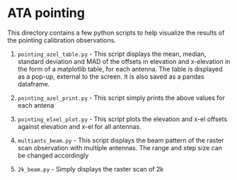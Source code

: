 # ATA pointing

This directory contains a few python scripts to help visualize the results of the pointing calibration observations.

1. `pointing_azel_table.py` - This script displays the mean, median, standard deviation and MAD of the offsets in elevation and x-elevation in the form of a matplotlib table, for each antenna. The table is displayed as a pop-up, external to the screen. It is also saved as a pandas dataframe.

2. `pointing_azel_print.py` - This script simply prints the above values for each antena

3. `pointing_elxel_plot.py` - This script plots the elevation and x-el offsets against elevation and x-el for all antennas. 

4. `multiants_beam.py` - This script displays the beam pattern of the raster scan observation with multiple antennas. The range and step size can be changed accordingly 

5. `2k_beam.py` - Simply displays the raster scan of 2k
